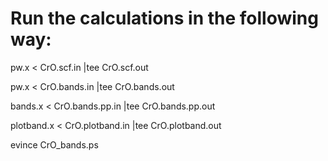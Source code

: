 # Run the calculations in the following way:

pw.x < CrO.scf.in |tee CrO.scf.out

pw.x < CrO.bands.in |tee CrO.bands.out

bands.x < CrO.bands.pp.in |tee CrO.bands.pp.out

plotband.x < CrO.plotband.in |tee CrO.plotband.out

evince CrO_bands.ps
